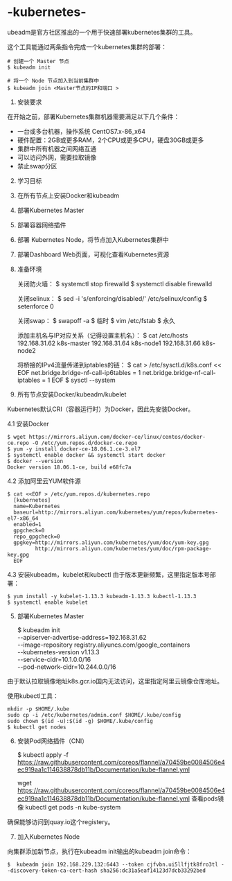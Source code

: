 # -kubernetes-
ubeadm是官方社区推出的一个用于快速部署kubernetes集群的工具。

这个工具能通过两条指令完成一个kubernetes集群的部署：

    # 创建一个 Master 节点
    $ kubeadm init
    
    # 将一个 Node 节点加入到当前集群中
    $ kubeadm join <Master节点的IP和端口 >

1. 安装要求

在开始之前，部署Kubernetes集群机器需要满足以下几个条件：

- 一台或多台机器，操作系统 CentOS7.x-86_x64
- 硬件配置：2GB或更多RAM，2个CPU或更多CPU，硬盘30GB或更多
- 集群中所有机器之间网络互通
- 可以访问外网，需要拉取镜像
- 禁止swap分区

2. 学习目标

1. 在所有节点上安装Docker和kubeadm
2. 部署Kubernetes Master
3. 部署容器网络插件
4. 部署 Kubernetes Node，将节点加入Kubernetes集群中
5. 部署Dashboard Web页面，可视化查看Kubernetes资源
3. 准备环境

    关闭防火墙：
    $ systemctl stop firewalld
    $ systemctl disable firewalld
    
    关闭selinux：
    $ sed -i 's/enforcing/disabled/' /etc/selinux/config 
    $ setenforce 0
    
    关闭swap：
    $ swapoff -a  $ 临时
    $ vim /etc/fstab  $ 永久
    
    添加主机名与IP对应关系（记得设置主机名）：
    $ cat /etc/hosts
    192.168.31.62 k8s-master
    192.168.31.64 k8s-node1
    192.168.31.66 k8s-node2
    
    将桥接的IPv4流量传递到iptables的链：
    $ cat > /etc/sysctl.d/k8s.conf << EOF
    net.bridge.bridge-nf-call-ip6tables = 1
    net.bridge.bridge-nf-call-iptables = 1
    EOF
    $ sysctl --system

4. 所有节点安装Docker/kubeadm/kubelet

Kubernetes默认CRI（容器运行时）为Docker，因此先安装Docker。

4.1 安装Docker

    $ wget https://mirrors.aliyun.com/docker-ce/linux/centos/docker-ce.repo -O /etc/yum.repos.d/docker-ce.repo
    $ yum -y install docker-ce-18.06.1.ce-3.el7
    $ systemctl enable docker && systemctl start docker
    $ docker --version
    Docker version 18.06.1-ce, build e68fc7a

4.2 添加阿里云YUM软件源

    $ cat <<EOF > /etc/yum.repos.d/kubernetes.repo
      [kubernetes]
      name=Kubernetes
      baseurl=http://mirrors.aliyun.com/kubernetes/yum/repos/kubernetes-el7-x86_64
      enabled=1
      gpgcheck=0
      repo_gpgcheck=0
      gpgkey=http://mirrors.aliyun.com/kubernetes/yum/doc/yum-key.gpg
             http://mirrors.aliyun.com/kubernetes/yum/doc/rpm-package-key.gpg
      EOF

4.3 安装kubeadm，kubelet和kubectl
由于版本更新频繁，这里指定版本号部署：

    $ yum install -y kubelet-1.13.3 kubeadm-1.13.3 kubectl-1.13.3
    $ systemctl enable kubelet

5. 部署Kubernetes Master

    $ kubeadm init \
      --apiserver-advertise-address=192.168.31.62 \
      --image-repository registry.aliyuncs.com/google_containers \
      --kubernetes-version v1.13.3 \
      --service-cidr=10.1.0.0/16\
      --pod-network-cidr=10.244.0.0/16

由于默认拉取镜像地址k8s.gcr.io国内无法访问，这里指定阿里云镜像仓库地址。

使用kubectl工具：

    mkdir -p $HOME/.kube
    sudo cp -i /etc/kubernetes/admin.conf $HOME/.kube/config
    sudo chown $(id -u):$(id -g) $HOME/.kube/config
    $ kubectl get nodes

6. 安装Pod网络插件（CNI）

    $ kubectl apply -f https://raw.githubusercontent.com/coreos/flannel/a70459be0084506e4ec919aa1c114638878db11b/Documentation/kube-flannel.yml
    
    wget https://raw.githubusercontent.com/coreos/flannel/a70459be0084506e4ec919aa1c114638878db11b/Documentation/kube-flannel.yml
    查看pods镜像
    kubectl get pods -n kube-system 

确保能够访问到quay.io这个registery。

7. 加入Kubernetes Node

向集群添加新节点，执行在kubeadm init输出的kubeadm join命令：

    $  kubeadm join 192.168.229.132:6443 --token cjfvbn.ui5llfjtk8fro3tl --discovery-token-ca-cert-hash sha256:dc31a5eaf14123d7dcb33292bed
    




